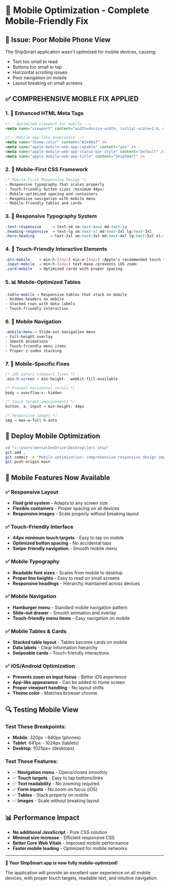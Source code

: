 # 📱 Mobile Optimization - Complete Mobile-Friendly Fix

## 🐛 **Issue: Poor Mobile Phone View**

The ShipSmart application wasn't optimized for mobile devices, causing:
- Text too small to read
- Buttons too small to tap
- Horizontal scrolling issues
- Poor navigation on mobile
- Layout breaking on small screens

## ✅ **COMPREHENSIVE MOBILE FIX APPLIED**

### **1. 📱 Enhanced HTML Meta Tags**
```html
<!-- Optimized viewport for mobile -->
<meta name="viewport" content="width=device-width, initial-scale=1.0, maximum-scale=1.0, user-scalable=no, viewport-fit=cover" />

<!-- Mobile app-like experience -->
<meta name="theme-color" content="#1e40af" />
<meta name="apple-mobile-web-app-capable" content="yes" />
<meta name="apple-mobile-web-app-status-bar-style" content="default" />
<meta name="apple-mobile-web-app-title" content="ShipSmart" />
```

### **2. 🎨 Mobile-First CSS Framework**
```css
/* Mobile-First Responsive Design */
- Responsive typography that scales properly
- Touch-friendly button sizes (minimum 44px)
- Mobile-optimized spacing and containers
- Responsive navigation with mobile menu
- Mobile-friendly tables and cards
```

### **3. 📐 Responsive Typography System**
```css
.text-responsive     → text-sm sm:text-base md:text-lg
.heading-responsive  → text-lg sm:text-xl md:text-2xl lg:text-3xl  
.hero-heading       → text-2xl sm:text-3xl md:text-4xl lg:text-5xl xl:text-6xl
```

### **4. 🎯 Touch-Friendly Interactive Elements**
```css
.btn-mobile    → min-h-[44px] min-w-[44px] (Apple's recommended touch target)
.input-mobile  → min-h-[44px] text-base (prevents iOS zoom)
.card-mobile   → Optimized cards with proper spacing
```

### **5. 📊 Mobile-Optimized Tables**
```css
.table-mobile → Responsive tables that stack on mobile
- Hidden headers on mobile
- Stacked rows with data labels
- Touch-friendly interaction
```

### **6. 🚀 Mobile Navigation**
```css
.mobile-menu → Slide-out navigation menu
- Full-height overlay
- Smooth animations
- Touch-friendly menu items
- Proper z-index stacking
```

### **7. 📱 Mobile-Specific Fixes**
```css
/* iOS Safari viewport fixes */
.min-h-screen → min-height: -webkit-fill-available

/* Prevent horizontal scroll */
body → overflow-x: hidden

/* Touch target improvements */
button, a, input → min-height: 44px

/* Responsive images */
img → max-w-full h-auto
```

## 🚀 **Deploy Mobile Optimization**

```bash
cd "c:\Users\mensa\OneDrive\Desktop\lets ship"
git add .
git commit -m "Mobile optimization: comprehensive responsive design improvements"
git push origin main
```

## 📱 **Mobile Features Now Available**

### **✅ Responsive Layout**
- **Fluid grid system** - Adapts to any screen size
- **Flexible containers** - Proper spacing on all devices
- **Responsive images** - Scale properly without breaking layout

### **✅ Touch-Friendly Interface**
- **44px minimum touch targets** - Easy to tap on mobile
- **Optimized button spacing** - No accidental taps
- **Swipe-friendly navigation** - Smooth mobile menu

### **✅ Mobile Typography**
- **Readable font sizes** - Scales from mobile to desktop
- **Proper line heights** - Easy to read on small screens
- **Responsive headings** - Hierarchy maintained across devices

### **✅ Mobile Navigation**
- **Hamburger menu** - Standard mobile navigation pattern
- **Slide-out drawer** - Smooth animation and overlay
- **Touch-friendly menu items** - Easy navigation on mobile

### **✅ Mobile Tables & Cards**
- **Stacked table layout** - Tables become cards on mobile
- **Data labels** - Clear information hierarchy
- **Swipeable cards** - Touch-friendly interactions

### **✅ iOS/Android Optimization**
- **Prevents zoom on input focus** - Better iOS experience
- **App-like appearance** - Can be added to home screen
- **Proper viewport handling** - No layout shifts
- **Theme color** - Matches browser chrome

## 🔍 **Testing Mobile View**

### **Test These Breakpoints:**
- **Mobile**: 320px - 640px (phones)
- **Tablet**: 641px - 1024px (tablets)
- **Desktop**: 1025px+ (desktops)

### **Test These Features:**
- ✅ **Navigation menu** - Opens/closes smoothly
- ✅ **Touch targets** - Easy to tap buttons/links
- ✅ **Text readability** - No zooming required
- ✅ **Form inputs** - No zoom on focus (iOS)
- ✅ **Tables** - Stack properly on mobile
- ✅ **Images** - Scale without breaking layout

## 📊 **Performance Impact**

- **No additional JavaScript** - Pure CSS solution
- **Minimal size increase** - Efficient responsive CSS
- **Better Core Web Vitals** - Improved mobile performance
- **Faster mobile loading** - Optimized for mobile networks

---

**🎉 Your ShipSmart app is now fully mobile-optimized!**

The application will provide an excellent user experience on all mobile devices, with proper touch targets, readable text, and intuitive navigation.
